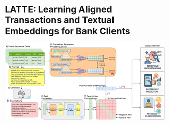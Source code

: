 # LATTE: Learning Aligned Transactions and Textual Embeddings for Bank Clients
<p align="center">
  <img src="assets/LATTE_pipeline.jpg" alt="latte" width="500"/>
</p>
